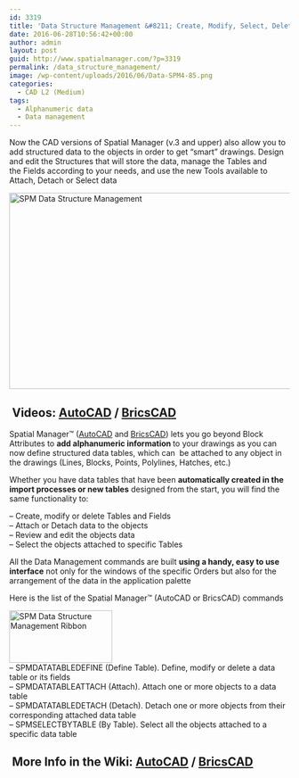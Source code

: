 ```yaml
---
id: 3319
title: 'Data Structure Management &#8211; Create, Modify, Select, Delete'
date: 2016-06-28T10:56:42+00:00
author: admin
layout: post
guid: http://www.spatialmanager.com/?p=3319
permalink: /data_structure_management/
image: /wp-content/uploads/2016/06/Data-SPM4-85.png
categories:
  - CAD L2 (Medium)
tags:
  - Alphanumeric data
  - Data management
---
```

<p dir="ltr">
  Now the CAD versions of Spatial Manager (v.3 and upper) also allow you to add structured data to the objects in order to get &#8220;smart&#8221; drawings. Design and edit the Structures that will store the data, manage the Tables and the Fields according to your needs, and use the new Tools available to Attach, Detach or Select data
</p>

<p>
  <!--more-->
</p>

<p>
  <a href="http://www.spatialmanager.com/wp-content/uploads/2016/06/SPM-Data-Structure-Management.png" target="_blank" rel="nofollow"><img src="http://www.spatialmanager.com/wp-content/uploads/2016/06/SPM-Data-Structure-Management-1024x577.png" alt="SPM Data Structure Management" width="625" height="352" srcset="http://www.spatialmanager.com/wp-content/uploads/2016/06/SPM-Data-Structure-Management-1024x577.png 1024w, http://www.spatialmanager.com/wp-content/uploads/2016/06/SPM-Data-Structure-Management-300x169.png 300w, http://www.spatialmanager.com/wp-content/uploads/2016/06/SPM-Data-Structure-Management-768x433.png 768w, http://www.spatialmanager.com/wp-content/uploads/2016/06/SPM-Data-Structure-Management-624x351.png 624w, http://www.spatialmanager.com/wp-content/uploads/2016/06/SPM-Data-Structure-Management.png 1266w" sizes="(max-width: 625px) 100vw, 625px" /></a>
</p>

<h2>
   <strong>Videos: <span><span><a href="https://youtu.be/nn6UDmhefoU?rel=0" target="_blank" rel="nofollow">AutoCAD</a> </span>/ <span><a href="https://youtu.be/Ud_4ZM7gWS4?rel=0" target="_blank" rel="nofollow">BricsCAD</a></span></span></strong>
</h2>

<p>
  Spatial Manager™ (<a href="http://www.spatialmanager.com/spm-forautocad/" target="_blank" rel="nofollow">AutoCAD</a> and <a href="http://www.spatialmanager.com/spm-forbricscad/" target="_blank" rel="nofollow">BricsCAD</a>) lets you go beyond Block Attributes to <strong>add alphanumeric information </strong>to your drawings as you can now define structured data tables, which can  be attached to any object in the drawings (Lines, Blocks, Points, Polylines, Hatches, etc.)
</p>

<p>
  Whether you have data tables that have been <strong>automatically created in the import processes or new tables</strong> designed from the start, you will find the same functionality to:
</p>

<p>
  &#8211; Create, modify or delete Tables and Fields<br /> &#8211; Attach or Detach data to the objects<br /> &#8211; Review and edit the objects data<br /> &#8211; Select the objects attached to specific Tables
</p>

<p>
  All the Data Management commands are built <strong>using a handy, easy to use interface</strong> not only <span>for</span> the windows of the specific Orders but also<span> for</span> the arrangement of the data in the application palette
</p>

<p>
  Here is the list of the Spatial Manager™ (AutoCAD or BricsCAD) commands
</p>

<p>
  <a href="http://www.spatialmanager.com/wp-content/uploads/2016/06/SPM-Data-Structure-Management-Ribbon.png" target="_blank" rel="nofollow"><img src="http://www.spatialmanager.com/wp-content/uploads/2016/06/SPM-Data-Structure-Management-Ribbon.png" alt="SPM Data Structure Management Ribbon" width="185" height="94" /></a><br /> &#8211; SPMDATATABLEDEFINE (Define Table). Define, modify or delete a data table or its fields<br /> &#8211; SPMDATATABLEATTACH (Attach). Attach one or more objects to a data table<br /> &#8211; SPMDATATABLEDETACH (Detach). Detach one or more objects from their corresponding attached data table<br /> &#8211; SPMSELECTBYTABLE (By Table). Select all the objects attached to a specific data table
</p>

<h2>
   <strong>More Info in the Wiki: <span><span><a href="http://wiki.spatialmanager.com/index.php/Spatial_Manager%E2%84%A2_for_AutoCAD_-_FAQs:_Data_Structure_Management_(%22Standard%22_and_%22Professional%22_editions_only)" target="_blank" rel="nofollow">AutoCAD</a> </span>/ <span><a href="http://wiki.spatialmanager.com/index.php/Spatial_Manager%E2%84%A2_for_BricsCAD_-_FAQs:_Data_Structure_Management_(%22Standard%22_and_%22Professional%22_editions_only)" target="_blank" rel="nofollow">BricsCAD</a></span></span></strong>
</h2>